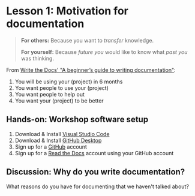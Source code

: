 # Lesson 1: Motivation for documentation

> **For others:** Because you want to *transfer* knowledge.
>
> **For yourself:** Because *future you* would like to know what *past you* was thinking.

From [Write the Docs' "A beginner’s guide to writing documentation"](http://www.writethedocs.org/guide/writing/beginners-guide-to-docs/):

1. You will be using your (project) in 6 months
1. You want people to use your (project)
1. You want people to help out
1. You want your (project) to be better

## Hands-on: Workshop software setup

1. Download & Install [Visual Studio Code](https://code.visualstudio.com/download)
1. Download & Install [GitHub Desktop](https://desktop.github.com/)
1. Sign up for a [GitHub](https://github.com/join) account
1. Sign up for a [Read the Docs](https://readthedocs.org/accounts/signup) account using your GitHub account

## Discussion: Why do you write documentation?

What reasons do you have for documenting that we haven't talked about?
